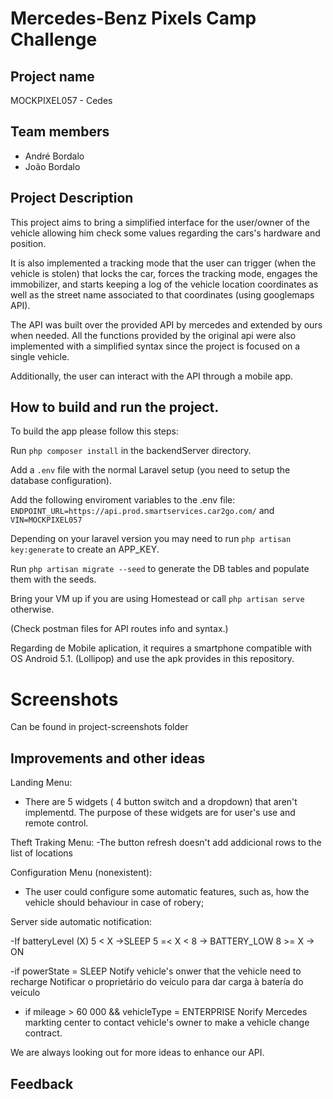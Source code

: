# Mercedes-Benz Pixels Camp Challenge

## Project name

MOCKPIXEL057 - Cedes

## Team members

  - André Bordalo
  - João Bordalo

## Project Description

This project aims to bring a simplified interface for the user/owner of the vehicle allowing him check some values regarding the cars's hardware and position.

It is also implemented a tracking mode that the user can trigger (when the vehicle is stolen) that locks the car, forces the tracking mode, engages the immobilizer, and starts keeping a log of the vehicle location coordinates as well as the street name associated to that coordinates (using googlemaps API).

The API was built over the provided API by mercedes and extended by ours when needed. All the functions provided by the original api were also implemented with a simplified syntax since the project is focused on a single vehicle.

Additionally, the user can interact with the API through a mobile app.

## How to build and run the project.

To build the app please follow this steps:

Run `php composer install` in the backendServer directory.

Add a `.env` file with the normal Laravel setup (you need to setup the database configuration).

Add the following enviroment variables to the .env file:
`ENDPOINT_URL=https://api.prod.smartservices.car2go.com/` and
`VIN=MOCKPIXEL057`

Depending on your laravel version you may need to run `php artisan key:generate` to create an APP_KEY.

Run `php artisan migrate --seed` to generate the DB tables and populate them with the seeds.

Bring your VM up if you are using Homestead or call `php artisan serve` otherwise.

(Check postman files for API routes info and syntax.)


Regarding de Mobile aplication, it requires a smartphone compatible with OS  Android 5.1. (Lollipop) and use the apk provides in this repository.


# Screenshots

Can be found in project-screenshots folder

## Improvements and other ideas

Landing Menu:
- There are 5 widgets ( 4 button switch and a dropdown) that aren't implementd. The purpose of these widgets are for user's use and remote control.

Theft Traking Menu:
-The button refresh doesn't add addicional rows to the list of locations

Configuration Menu (nonexistent):
- The user could configure some automatic features, such as, how the vehicle should behaviour in case of robery;

Server side automatic notification:

-If batteryLevel (X)
  5 < X ->SLEEP
  5 =< X < 8 -> BATTERY_LOW
  8 >= X -> ON

-if powerState = SLEEP
  Notify vehicle's onwer that the vehicle need to recharge
  Notificar o proprietário do veículo para dar carga à batería do veículo

- if mileage > 60 000 && vehicleType = ENTERPRISE
   Norify Mercedes markting center to contact vehicle's owner to make a vehicle change contract.
   

We are always looking out for more ideas to enhance our API.

## Feedback


